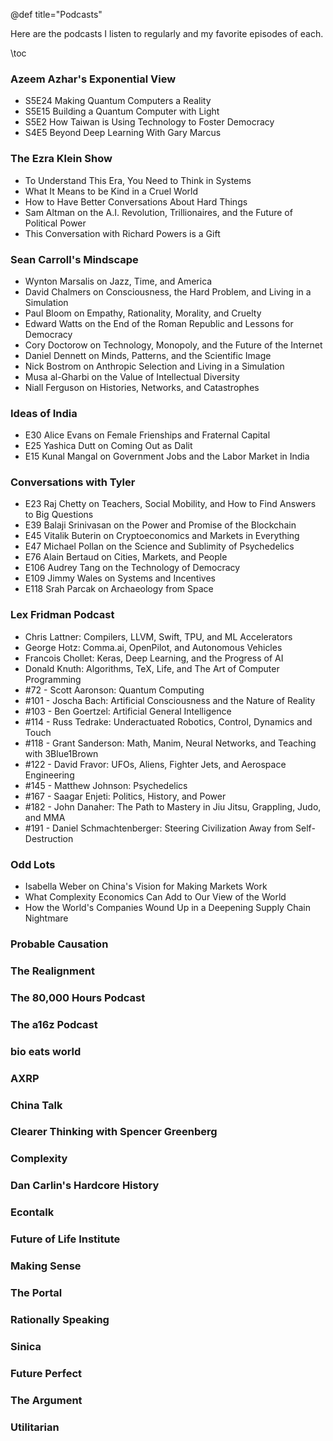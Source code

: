 @def title="Podcasts"

Here are the podcasts I listen to regularly and my favorite episodes of each.

\toc

### Azeem Azhar's Exponential View
 - S5E24 Making Quantum Computers a Reality
 - S5E15 Building a Quantum Computer with Light
 - S5E2 How Taiwan is Using Technology to Foster Democracy
 - S4E5 Beyond Deep Learning With Gary Marcus

### The Ezra Klein Show
 - To Understand This Era, You Need to Think in Systems
 - What It Means to be Kind in a Cruel World
 - How to Have Better Conversations About Hard Things
 - Sam Altman on the A.I. Revolution, Trillionaires, and the Future of Political Power
 - This Conversation with Richard Powers is a Gift

### Sean Carroll's Mindscape
 - Wynton Marsalis on Jazz, Time, and America
 - David Chalmers on Consciousness, the Hard Problem, and Living in a Simulation
 - Paul Bloom on Empathy, Rationality, Morality, and Cruelty
 - Edward Watts on the End of the Roman Republic and Lessons for Democracy
 - Cory Doctorow on Technology, Monopoly, and the Future of the Internet
 - Daniel Dennett on Minds, Patterns, and the Scientific Image
 - Nick Bostrom on Anthropic Selection and Living in a Simulation
 - Musa al-Gharbi on the Value of Intellectual Diversity
 - Niall Ferguson on Histories, Networks, and Catastrophes

### Ideas of India
 - E30 Alice Evans on Female Frienships and Fraternal Capital
 - E25 Yashica Dutt on Coming Out as Dalit
 - E15 Kunal Mangal on Government Jobs and the Labor Market in India

### Conversations with Tyler
 - E23 Raj Chetty on Teachers, Social Mobility, and How to Find Answers to Big Questions
 - E39 Balaji Srinivasan on the Power and Promise of the Blockchain
 - E45 Vitalik Buterin on Cryptoeconomics and Markets in Everything
 - E47 Michael Pollan on the Science and Sublimity of Psychedelics
 - E76 Alain Bertaud on Cities, Markets, and People
 - E106 Audrey Tang on the Technology of Democracy
 - E109 Jimmy Wales on Systems and Incentives
 - E118 Srah Parcak on Archaeology from Space

### Lex Fridman Podcast
 - Chris Lattner: Compilers, LLVM, Swift, TPU, and ML Accelerators
 - George Hotz: Comma.ai, OpenPilot, and Autonomous Vehicles
 - Francois Chollet: Keras, Deep Learning, and the Progress of AI
 - Donald Knuth: Algorithms, TeX, Life, and The Art of Computer Programming
 - #72 - Scott Aaronson: Quantum Computing
 - #101 - Joscha Bach: Artificial Consciousness and the Nature of Reality
 - #103 - Ben Goertzel: Artificial General Intelligence
 - #114 - Russ Tedrake: Underactuated Robotics, Control, Dynamics and Touch
 - #118 - Grant Sanderson: Math, Manim, Neural Networks, and Teaching with 3Blue1Brown
 - #122 - David Fravor: UFOs, Aliens, Fighter Jets, and Aerospace Engineering
 - #145 - Matthew Johnson: Psychedelics
 - #167 - Saagar Enjeti: Politics, History, and Power
 - #182 - John Danaher: The Path to Mastery in Jiu Jitsu, Grappling, Judo, and MMA
 - #191 - Daniel Schmachtenberger: Steering Civilization Away from Self-Destruction


### Odd Lots
 - Isabella Weber on China's Vision for Making Markets Work
 - What Complexity Economics Can Add to Our View of the World
 - How the World's Companies Wound Up in a Deepening Supply Chain Nightmare

### Probable Causation

### The Realignment

### The 80,000 Hours Podcast

### The a16z Podcast

### bio eats world

### AXRP

### China Talk

### Clearer Thinking with Spencer Greenberg

### Complexity

### Dan Carlin's Hardcore History

### Econtalk

### Future of Life Institute

### Making Sense

### The Portal

### Rationally Speaking

### Sinica

### Future Perfect

### The Argument

### Utilitarian